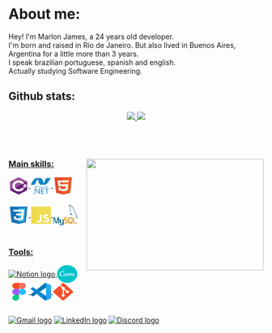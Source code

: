 # About me:
Hey! I'm Marlon James, a 24 years old developer. <br>
I'm born and raised in Rio de Janeiro. But also lived in Buenos Aires, Argentina for a little more than 3 years.<br>
I speak brazilian portuguese, spanish and english.<br>
Actually studying Software Engineering.

## Github stats:
<div align="center">
  <a href="https://github.com/MarlonJames99">
  <img height="140em" src="https://awesome-github-stats.azurewebsites.net/user-stats/MarlonJames99?cardType=level-alternate&theme=radical&Ring=d8bc3e&Background=000000&Text=FFFFFF&Title=d8bc3e&Border=FFFFFF" />
  <img height="140em" src="https://github-readme-streak-stats.herokuapp.com?user=MarlonJames99&date_format=M%20j%5B%2C%20Y%5D&background=000000&border=FFFFFF&stroke=FFFFFF&ring=d8bc3e&fire=d8bc3e&currStreakNum=FFFFFF&sideNums=FFFFFF&currStreakLabel=d8bc3e&sideLabels=FFFFFF&dates=FFFFFF"/>
</div><br><br><br>
  
<div>
  <img align="right" width="350" height="220" src="https://github-readme-stats.vercel.app/api/top-langs/?username=MarlonJames99&hide_title=true&layout=donut&langs_count=10&text_color=FFF&bg_color=000000&border_radius=5&border_color=FFF&exclude_repo=The_Game_Store"/> 
  
### Main skills:
  <div align="left">
    <img align="center" alt="C# logo" height="35" width="40" src="https://raw.githubusercontent.com/devicons/devicon/master/icons/csharp/csharp-original.svg">
    <img align="center" alt=".NET logo" height="35" width="40" src="https://raw.githubusercontent.com/devicons/devicon/master/icons/dot-net/dot-net-plain-wordmark.svg">
    <img align="center" alt="HTML logo" height="35" width="40" src="https://raw.githubusercontent.com/devicons/devicon/master/icons/html5/html5-original.svg">
    <img align="center" alt="CSS logo" height="35" width="40" src="https://raw.githubusercontent.com/devicons/devicon/master/icons/css3/css3-original.svg">
    <img align="center" alt="Javascript logo" height="35" width="40" src="https://raw.githubusercontent.com/devicons/devicon/master/icons/javascript/javascript-plain.svg">
    <img align="center" alt="MySQL logo" height="80" width="50" src="https://raw.githubusercontent.com/devicons/devicon/master/icons/mysql/mysql-original-wordmark.svg">
  </div>
  
### Tools:
  <div align="left"> 
    <img align="center" alt="Notion logo" height="35" width="40" src="https://raw.githubusercontent.com/simple-icons/simple-icons/master/icons/notion.svg">
    <img align="center" alt="Canva logo" height="35" width="40" src="https://raw.githubusercontent.com/devicons/devicon/master/icons/canva/canva-original.svg">
    <img align="center" alt="Figma logo" height="35" width="40" src="https://raw.githubusercontent.com/devicons/devicon/master/icons/figma/figma-original.svg">
    <img align="center" alt="Visual Studio Code logo" height="35" width="40" src="https://raw.githubusercontent.com/devicons/devicon/master/icons/vscode/vscode-original.svg">
    <img align="center" alt="Git logo" height="35" width="40" src="https://raw.githubusercontent.com/devicons/devicon/master/icons/git/git-original.svg">
  
  </div>
 
##
  
<div> 
  <a href="mailto:marlonjamesdev@gmail.com"><img src="https://img.shields.io/badge/Gmail-D14836?style=for-the-badge&logo=gmail&logoColor=white" alt="Gmail logo"></a>
  <a href="https://www.linkedin.com/in/marlon-james-rc"><img src="https://img.shields.io/badge/-LinkedIn-%230077B5?style=for-the-badge&logo=linkedin&logoColor=white" alt="LinkedIn logo"></a> 
  <a href="https://discord.gg/xrVtsSYd"><img src="https://img.shields.io/badge/Discord-7289DA?style=for-the-badge&logo=discord&logoColor=white" alt="Discord logo"></a> 
  
</div>

<br>

<!-- ## Some of my projects:
<div align="center">
  <img height="130em" src="https://github-readme-stats.vercel.app/api/pin/?username=MarlonJames99&repo=Flappy_Bird&bg_color=000&icon_color=d8bc3e&text_color=fff&title_color=d8bc3e&border_radius=15" />
  <img height="130em" src="https://github-readme-stats.vercel.app/api/pin/?username=MarlonJames99&repo=Space_Invaders&bg_color=000&icon_color=d8bc3e&text_color=fff&title_color=d8bc3e&border_radius=15" />
  <img height="130em" src="https://github-readme-stats.vercel.app/api/pin/?username=MarlonJames99&repo=Genius_Memory&bg_color=000&icon_color=d8bc3e&text_color=fff&title_color=d8bc3e&border_radius=15" />
  <img height="130em" src="https://github-readme-stats.vercel.app/api/pin/?username=MarlonJames99&repo=Dino_Game&bg_color=000&icon_color=d8bc3e&text_color=fff&title_color=d8bc3e&border_radius=15" />
</div>
  
  ## -->

  <!--
<div align="center">
  
   ![Snake animation](https://github.com/MarlonJames99/MarlonJames99/blob/output/github-contribution-grid-snake.svg) 
  
</div>
  -->
